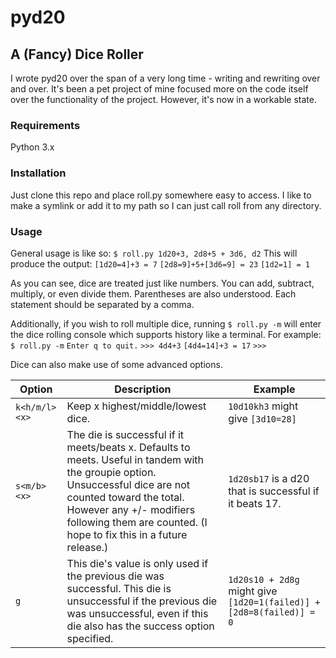 # pyd20
## A (Fancy) Dice Roller
I wrote pyd20 over the span of a very long time - writing and rewriting over and over. It's been a pet project of mine focused more on the code itself over the functionality of the project. However, it's now in a workable state.

### Requirements
Python 3.x

### Installation
Just clone this repo and place roll.py somewhere easy to access. I like to make a symlink or add it to my path so I can just call roll from any directory.

### Usage
General usage is like so:
`$ roll.py 1d20+3, 2d8+5 + 3d6, d2`
This will produce the output:
`[1d20=4]+3 = 7`
`[2d8=9]+5+[3d6=9] = 23`
`[1d2=1] = 1`

As you can see, dice are treated just like numbers. You can add, subtract, multiply, or even divide them. Parentheses are also understood. Each statement should be separated by a comma.

Additionally, if you wish to roll multiple dice, running `$ roll.py -m` will enter the dice rolling console which supports history like a terminal. For example:
`$ roll.py -m`
`Enter q to quit.`
`>>> 4d4+3`
`[4d4=14]+3 = 17`
`>>> `

Dice can also make use of some advanced options.

| Option | Description | Example |
| --- | --- | --- |
| `k<h/m/l><x>` | Keep x highest/middle/lowest dice. | `10d10kh3` might give `[3d10=28]` |
| `s<m/b><x>` | The die is successful if it meets/beats x. Defaults to meets. Useful in tandem with the groupie option. Unsuccessful dice are not counted toward the total. However any +/- modifiers following them are counted. (I hope to fix this in a future release.) | `1d20sb17` is a d20 that is successful if it beats 17. |
| `g` | This die's value is only used if the previous die was successful. This die is unsuccessful if the previous die was unsuccessful, even if this die also has the success option specified. | `1d20s10 + 2d8g` might give `[1d20=1(failed)] + [2d8=8(failed)] = 0` |
